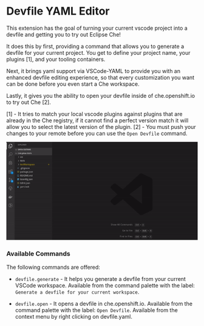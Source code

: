 # Devfile YAML Editor

This extension has the goal of turning your current vscode project into a devfile and getting
you to try out Eclipse Che!

It does this by first, providing a command that allows you to generate a devfile for your current project.
You get to define your project name, your plugins [1], and your tooling containers.

Next, it brings yaml support via VSCode-YAML to provide you with an enhanced devfile editing experience,
so that every customization you want can be done before you even start a Che workspace.

Lastly, it gives you the ability to open your devfile inside of che.openshift.io to try out Che [2].

[1] - It tries to match your local vscode plugins against plugins that are already in the Che registry,
if it cannot find a perfect version match it will allow you to select the latest version of the plugin.
[2] - You must push your changes to your remote before you can use the `Open Devfile` command.

![Devfile Generation](./demo/devfileGeneration.gif)

### Available Commands
The following commands are offered:

- `devfile.generate` - It helps you generate a devfile from your current VSCode workspace.
Available from the command palette with the label: `Generate a devfile for your current workspace`.

- `devfile.open` - It opens a devfile in che.openshift.io.
Available from the command palette with the label: `Open Devfile`.
Available from the context menu by right clicking on devfile.yaml.

